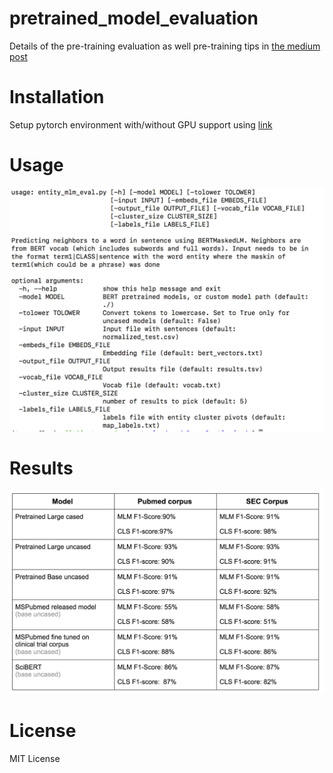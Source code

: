 # pretrained_model_evaluation

Details of the pre-training evaluation as well pre-training tips in [the medium post](https://towardsdatascience.com/quantitative-evaluation-of-a-pre-trained-bert-model-73d56719539e) 

# Installation
Setup pytorch environment with/without GPU support using [link](https://github.com/ajitrajasekharan/multi_gpu_test)

# Usage

<img src="usage.png" width="600">


# Results

<img src="eval.png" width="600">

# License

MIT License
